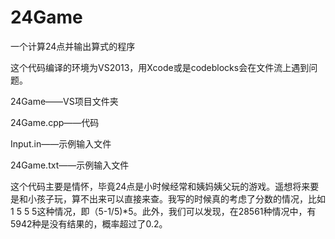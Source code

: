 # 24Game
一个计算24点并输出算式的程序

这个代码编译的环境为VS2013，用Xcode或是codeblocks会在文件流上遇到问题。

24Game——VS项目文件夹

24Game.cpp——代码

Input.in——示例输入文件

24Game.txt——示例输入文件

这个代码主要是情怀，毕竟24点是小时候经常和姨妈姨父玩的游戏。遥想将来要是和小孩子玩，算不出来可以直接来查。我写的时候真的考虑了分数的情况，比如1 5 5 5这种情况，即（5-1/5)*5。此外，我们可以发现，在28561种情况中，有5942种是没有结果的，概率超过了0.2。
